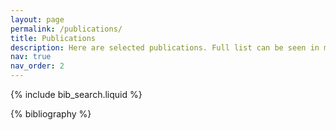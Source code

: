 ```yaml
---
layout: page
permalink: /publications/
title: Publications
description: Here are selected publications. Full list can be seen in my google scholar.
nav: true
nav_order: 2
---
```


<!-- _pages/publications.md -->

<!-- Bibsearch Feature -->

{% include bib_search.liquid %}

<div class="publications">

{% bibliography %}

</div>
